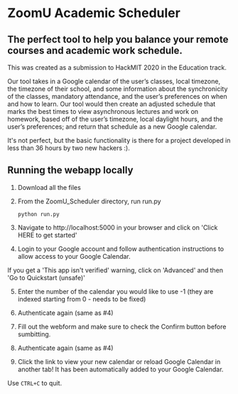 # ZoomU Academic Scheduler

## The perfect tool to help you balance your remote courses and academic work schedule.

This was created as a submission to HackMIT 2020 in the Education track.

Our tool takes in a Google calendar of the user’s classes, local timezone, the timezone of their school, and some information about the synchronicity of the classes, mandatory attendance, and the user’s preferences on when and how to learn. Our tool would then create an adjusted schedule that marks the best times to view asynchronous lectures and work on homework, based off of the user’s timezone, local daylight hours, and the user’s preferences; and return that schedule as a new Google calendar.

It's not perfect, but the basic functionality is there for a project developed in less than 36 hours by two new hackers :).

## Running the webapp locally

1. Download all the files

2. From the ZoomU_Scheduler directory, run run.py

	`python run.py`
3. Navigate to http://localhost:5000 in your browser and click on 'Click HERE to get started'

4. Login to your Google account and follow authentication instructions to allow access to your Google Calendar.

If you get a 'This app isn't verified' warning, click on 'Advanced' and then 'Go to Quickstart (unsafe)'

5. Enter the number of the calendar you would like to use -1 (they are indexed starting from 0 - needs to be fixed)

6. Authenticate again (same as #4)

7. Fill out the webform and make sure to check the Confirm button before sumbitting.

8. Authenticate again (same as #4)

9. Click the link to view your new calendar or reload Google Calendar in another tab! It has been automatically added to your Google Calendar.

Use `CTRL+C` to quit. 
